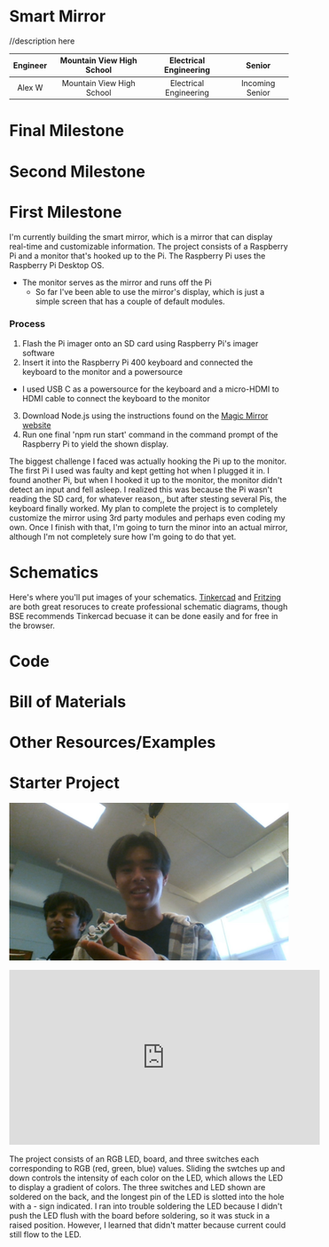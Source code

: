 # Smart Mirror
//description here

| **Engineer** | **Mountain View High School** | **Electrical Engineering** | **Senior** |
|:--:|:--:|:--:|:--:|
| Alex W | Mountain View High School | Electrical Engineering | Incoming Senior


  
# Final Milestone
# Second Milestone
# First Milestone

I'm currently building the smart mirror, which is a mirror that can display real-time and customizable information. The project consists of a Raspberry Pi and a monitor that's hooked up to the Pi. The Raspberry Pi uses the Raspberry Pi Desktop OS. 
* The monitor serves as the mirror and runs off the Pi
  * So far I've been able to use the mirror's display, which is just a simple screen that has a couple of default modules.

### Process ###
1. Flash the Pi imager onto an SD card using Raspberry Pi's imager software
2. Insert it into the Raspberry Pi 400 keyboard and connected the keyboard to the monitor and a powersource
  * I used USB C as a powersource for the keyboard and a micro-HDMI to HDMI cable to connect the keyboard to the monitor 
3. Download Node.js using the instructions found on the [Magic Mirror website](docs.magicmirror.builders)
4. Run one final 'npm run start' command in the command prompt of the Raspberry Pi to yield the shown display.

The biggest challenge I faced was actually hooking the Pi up to the monitor. The first Pi I used was faulty and kept getting hot when I plugged it in. I found another Pi, but when I hooked it up to the monitor, the monitor didn't detect an input and fell asleep. I realized this was because the Pi wasn't reading the SD card, for whatever reason,, but after stesting several Pis, the keyboard finally worked. My plan to complete the project is to completely customize the mirror using 3rd party modules and perhaps even coding my own. Once I finish with that, I'm going to turn the minor into an actual mirror, although I'm not completely sure how I'm going to do that yet. 

# Schematics 
Here's where you'll put images of your schematics. [Tinkercad](https://www.tinkercad.com/blog/official-guide-to-tinkercad-circuits) and [Fritzing](https://fritzing.org/learning/) are both great resoruces to create professional schematic diagrams, though BSE recommends Tinkercad becuase it can be done easily and for free in the browser. 

# Code

# Bill of Materials

# Other Resources/Examples

# Starter Project
![Headstone Image](rgbproject.jpg)

<iframe width="560" height="315" src="https://www.youtube.com/embed/XVKCBS4upeY" title="YouTube video player" frameborder="0" allow="accelerometer; autoplay; clipboard-write; encrypted-media; gyroscope; picture-in-picture; web-share" allowfullscreen></iframe>

The project consists of an RGB LED, board, and three switches each corresponding to RGB (red, green, blue) values. Sliding the swtches up and down controls the intensity of each color on the LED, which allows the LED to display a gradient of colors. The three switches and LED shown are soldered on the back, and the longest pin of the LED is slotted into the hole with a - sign indicated. I ran into trouble soldering the LED because I didn't push the LED flush with the board before soldering, so it was stuck in a raised position. However, I learned that didn't matter because current could still flow to the LED.
